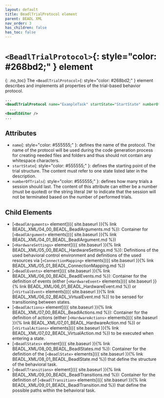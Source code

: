 ```yaml
---
layout: default
title: BeadlTrialProtocol element
parent: BEADL XML
nav_order: 3
has_children: false
has_toc: false
---
```

# `<BeadlTrialProtocol>`{: style="color: #268bd2;" } element
{: .no_toc}
The `<BeadlTrialProtocol>`{: style="color: #268bd2;" } element describes and implements all properties of the trial-based behavior protocol.

```xml
...
<BeadlTrialProtocol name="ExampleTask" startState="StartState" numberOfTrials="123">
  ...
<BeadlEditor />
...
```

## Attributes
- `name`{: style="color: #555555;" }: defines the name of the protocol. The name of the protocol will be used during the code generation process for creating needed files and folders and thus should not contain any whitespace characters.
- `startState`{: style="color: #555555;" }: defines the starting point of the trial structure. The content must refer to one state listed later in the description.
- `numberOfTrials`{: style="color: #555555;" }: defines how many trials a session should last. The content of this attribute can either be a number (must be quoted) or the string literal `INF` to indicate that the session will not be terminated based on the number of performed trials.

## Child Elements
- [`<BeadlArguments>` element]({{ site.baseurl }}{% link BEADL_XML/04_00_BEADL_BeadlArguments.md %}): Container for [`<BeadlArgument>` elements]({{ site.baseurl }}{% link BEADL_XML/04_01_BEADL_BeadlArgument.md %})
- [`<HardwareSettings>` element]({{ site.baseurl }}{% link BEADL_XML/05_00_BEADL_HardwareSettings.md %}): Definitions of the used behavioral control environment and definitions of the used resources via [`<ConnectionMapping>` elements]({{ site.baseurl }}{% link BEADL_XML/05_01_BEADL_ConnectionMapping.md %})
- [`<BeadlEvents>` element]({{ site.baseurl }}{% link BEADL_XML/06_00_BEADL_BeadlEvents.md %}): Container for the definition of events (either [`<HardwareEvent>` elements]({{ site.baseurl }}{% link BEADL_XML/06_01_BEADL_HardwareEvent.md %}) or [`<VirtualEvent>` elements]({{ site.baseurl }}{% link BEADL_XML/06_02_BEADL_VirtualEvent.md %}) to be sensed for transitioning between states.
- [`<BeadlActions>` element]({{ site.baseurl }}{% link BEADL_XML/07_00_BEADL_BeadlActions.md %}): Container for the definition of actions (either [`<HardwareActions>` elements]({{ site.baseurl }}{% link BEADL_XML/07_01_BEADL_HardwareAction.md %}) or [`<VirtualActions>` elements]({{ site.baseurl }}{% link BEADL_XML/07_02_BEADL_VirtualAction.md %}) to be executed when entering a state.
- [`<BeadlStates>` element]({{ site.baseurl }}{% link BEADL_XML/08_00_BEADL_BeadlStates.md %}): Container for the definition of the [`<BeadlState>` elements]({{ site.baseurl }}{% link BEADL_XML/08_01_BEADL_BeadlState.md %}) that define the structure of the behavioral task.
- [`<BeadlTransitions>` element]({{ site.baseurl }}{% link BEADL_XML/09_00_BEADL_BeadlTransitions.md %}): Container for the definition of [`<BeadlTransition>` elements]({{ site.baseurl }}{% link BEADL_XML/09_01_BEADL_BeadlTransition.md %}) that define the possible paths within the behavioral task.